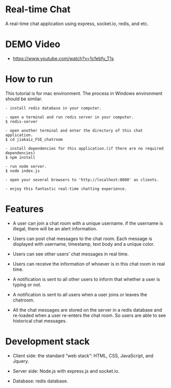 
# Real-time Chat

A real-time chat application using express, socket.io, redis, and etc.

# DEMO Video

- https://www.youtube.com/watch?v=1cfebfy_T1s

# How to run

This tutorial is for mac environment. The process in Windows environment
should be similar.

```
- install redis database in your computer.

- open a terminal and run redis server in your computer.
$ redis-server

- open another terminal and enter the directory of this chat application.
$ cd jiakaiz_FSE_chatroom

- install dependencies for this application.(if there are no required dependencies)
$ npm install

- run node server.
$ node index.js

- open your several browsers to 'http://localhost:8080' as clients.

- enjoy this fantastic real-time chatting experience.
```

# Features

- A user can join a chat room with a unique username. if the username
is illegal, there will be an alert information.

- Users can post chat messages to the chat room. Each message is displayed
with username, timestamp, text body and a unique color.

- Users can see other users’ chat messages in real time.

- Users can receive the information of whoever is in this chat room in
real time.

- A notification is sent to all other users to inform that whether a user is
typing or not.

- A notification is sent to all users when a user joins or leaves
the chatroom.

- All the chat messages are stored on the server in a redis database and
re-loaded when a user re-enters the chat room. So users are able to see
historical chat messages.

# Development stack

- Client side: the standard “web stack”: HTML, CSS, JavaScript, and Jquery.

- Server side: Node.js with express.js and socket.io.

- Database: redis database.
